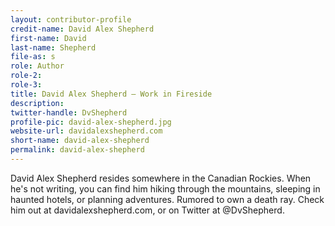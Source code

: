 ```yaml
---
layout: contributor-profile
credit-name: David Alex Shepherd
first-name: David
last-name: Shepherd
file-as: s
role: Author
role-2:
role-3:
title: David Alex Shepherd — Work in Fireside
description:
twitter-handle: DvShepherd
profile-pic: david-alex-shepherd.jpg
website-url: davidalexshepherd.com
short-name: david-alex-shepherd
permalink: david-alex-shepherd
---
```

David Alex Shepherd resides somewhere in the Canadian Rockies. When he's not writing, you can find him hiking through the mountains, sleeping in haunted hotels, or planning adventures. Rumored to own a death ray. Check him out at davidalexshepherd.com, or on Twitter at @DvShepherd.
